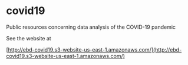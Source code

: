 # covid19
Public resources concerning data analysis of the COVID-19 pandemic

See the website at 

[http://ebd-covid19.s3-website-us-east-1.amazonaws.com/](http://ebd-covid19.s3-website-us-east-1.amazonaws.com/)
